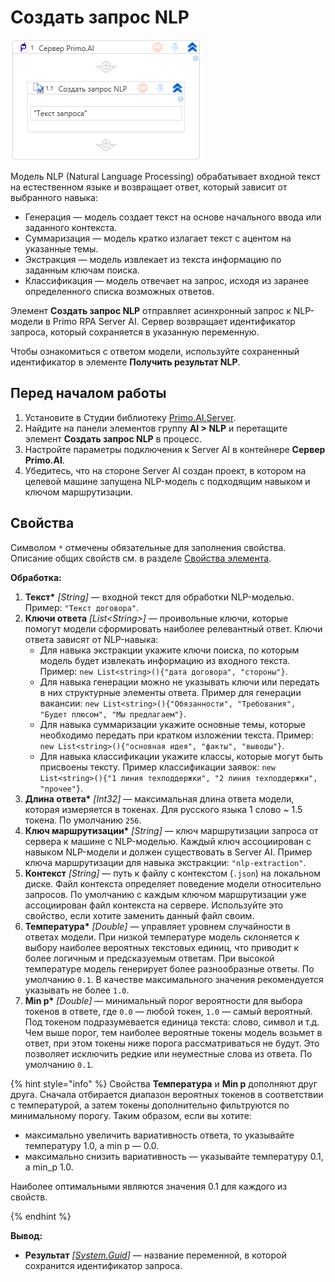 # Создать запрос NLP

![](<../../../../.gitbook/assets1/windows_items/library/Primo.AI.Server.Elements.WFPrimoAICreateRequestNlp.png>)

Модель NLP (Natural Language Processing) обрабатывает входной текст на естественном языке и возвращает ответ, который зависит от выбранного навыка:
* Генерация — модель создает текст на основе начального ввода или заданного контекста.
* Суммаризация — модель кратко излагает текст с ацентом на указанные темы.
* Экстракция — модель извлекает из текста информацию по заданным ключам поиска.
* Классификация — модель отвечает на запрос, исходя из заранее определенного списка возможных ответов.

Элемент **Создать запрос NLP** отправляет асинхронный запрос к NLP-модели в Primo RPA Server AI. Сервер возвращает идентификатор запроса, который сохраняется в указанную переменную. 

Чтобы ознакомиться с ответом модели, используйте сохраненный идентификатор в элементе **Получить результат NLP**.

## Перед началом работы

1. Установите в Студии библиотеку [Primo.AI.Server](https://docs.primo-rpa.ru/primo-rpa/g_elements/el_extra/ai_server).
1. Найдите на панели элементов группу **AI > NLP** и перетащите элемент **Создать запрос NLP** в процесс.
1. Настройте параметры подключения к Server AI в контейнере **Сервер Primo.AI**.
1. Убедитесь, что на стороне Server AI создан проект, в котором на целевой машине запущена NLP-модель с подходящим навыком и ключом маршрутизации.


## Свойства
Символом `*` отмечены обязательные для заполнения свойства. Описание общих свойств см. в разделе [Свойства элемента](https://docs.primo-rpa.ru/primo-rpa/primo-studio/process/elements#svoistva-elementa).

**Обработка:**

1. **Текст\*** *[String]* — входной текст для обработки NLP-моделью. Пример: `"Текст договора"`.
1. **Ключи ответа** *[List\<String>]* — проивольные ключи, которые помогут модели сформировать наиболее релевантный ответ. Ключи ответа зависят от NLP-навыка:
   * Для навыка экстракции укажите ключи поиска, по которым модель будет извлекать информацию из входного текста.  Пример: `new List<string>(){"дата договора", "стороны"}`.
   * Для навыка генерации можно не указывать ключи или передать в них структурные элементы ответа. Пример для генерации вакансии: `new List<string>(){"Обязанности", "Требования", "Будет плюсом", "Мы предлагаем"}`.
   * Для навыка суммаризации укажите основные темы, которые необходимо передать при кратком изложении текста. Пример: `new List<string>(){"основная идея", "факты", "выводы"}`. 
   * Для навыка классификации укажите классы, которые могут быть присвоены тексту. Пример классификации заявок: `new List<string>(){"1 линия техподдержки", "2 линия техподдержки", "прочее"}`.  
1. **Длина ответа\*** *[Int32]* — максимальная длина ответа модели, которая измеряется в токенах. Для русского языка 1 слово ~ 1.5 токена. По умолчанию `256`.
1. **Ключ маршрутизации\*** *[String]* — ключ маршрутизации запроса от сервера к машине с NLP-моделью. Каждый ключ ассоциирован с навыком NLP-модели и должен существовать в Server AI. Пример ключа маршрутизации для навыка экстракции: `"nlp-extraction"`.
1. **Контекст** *[String]* — путь к файлу с контекстом (`.json`) на локальном диске. Файл контекста определяет поведение модели относительно запросов. По умолчанию с каждым ключом маршрутизации уже ассоциирован файл контекста на сервере. Используйте это свойство, если хотите заменить данный файл своим.
1. **Температура\*** *[Double]* — управляет уровнем случайности в ответах модели. При низкой температуре модель склоняется к выбору наиболее вероятных текстовых единиц, что приводит к более логичным и предсказуемым ответам. При высокой температуре модель генерирует более разнообразные ответы. По умолчанию `0.1`. В качестве максимального значения рекомендуется указывать не более `1.0`.
1. **Min p\*** *[Double]* — минимальный порог вероятности для выбора токенов в ответе, где `0.0` — любой токен, `1.0` — самый вероятный. Под токеном подразумевается единица текста: слово, символ и т.д. Чем выше порог, тем наиболее вероятные токены модель возьмет в ответ, при этом токены ниже порога рассматриваться не будут. Это позволяет исключить редкие или неуместные слова из ответа. По умолчанию `0.1`.

{% hint style="info" %}
Свойства **Температура** и **Min p** дополняют друг друга. Сначала отбирается диапазон вероятных токенов в соответствии с температурой, а затем токены дополнительно фильтруются по минимальному порогу. Таким образом, если вы хотите:
* максимально увеличить вариативность ответа, то указывайте температуру 1.0, а min p — 0.0.
* максимально снизить вариативность — указывайте температуру 0.1, а min_p 1.0.

Наиболее оптимальными являются значения 0.1 для каждого из свойств.

{% endhint %}


**Вывод:**
* **Результат** *[[System.Guid](https://learn.microsoft.com/ru-ru/dotnet/api/system.guid?view=net-5.0)]* — название переменной, в которой сохранится идентификатор запроса.
